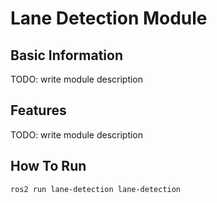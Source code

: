 # Lane Detection Module

## Basic Information
TODO: write module description

## Features
TODO: write module description

## How To Run
```
ros2 run lane-detection lane-detection
```
